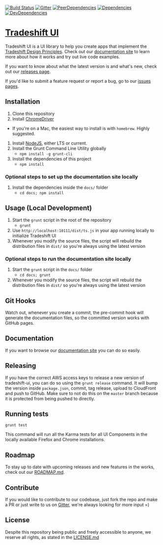 [![Build Status](https://travis-ci.com/Tradeshift/tradeshift-ui.svg?token=RshDHtS73Tukd2xSZzeg&branch=master)](https://travis-ci.com/Tradeshift/tradeshift-ui)
[![Gitter](https://img.shields.io/badge/gitter-join%20chat-f81a65.svg?style=flat-square)](https://gitter.im/Tradeshift/tradeshift-ui)
[![PeerDependencies](https://img.shields.io/david/peer/Tradeshift/tradeshift-ui.svg?style=flat-square)](https://david-dm.org/Tradeshift/tradeshift-ui#info=peerDependencies&view=list)
[![Dependencies](https://img.shields.io/david/Tradeshift/tradeshift-ui.svg?style=flat-square)](https://david-dm.org/Tradeshift/tradeshift-ui)
[![DevDependencies](https://img.shields.io/david/dev/Tradeshift/tradeshift-ui.svg?style=flat-square)](https://david-dm.org/Tradeshift/tradeshift-ui#info=devDependencies&view=list)

# [Tradeshift UI](https://ui.tradeshift.com)

Tradeshift UI is a UI library to help you create apps that implement the [Tradeshift Design Principles](https://ui.tradeshift.com/#design/).
Check out our [documentation site](https://ui.tradeshift.com) to learn more about how it works and try out live code examples.

If you want to know about what the latest version is and what's new, check out our [releases page](https://github.com/Tradeshift/tradeshift-ui/releases).

If you'd like to submit a feature request or report a bug, go to our [issues pages](https://github.com/Tradeshift/tradeshift-ui/issues).

## Installation

1. Clone this repository
1. Install [ChromeDriver](https://code.google.com/p/chromedriver/downloads/list)
  - If you're on a Mac, the easiest way to install is with `homebrew`. Highly suggested.
1. Install [NodeJS](https://nodejs.org/), either LTS or current.
1. Install the Grunt Command Line Utility globally
	- `npm install -g grunt-cli`
1. Install the dependencies of this project
	- `npm install`

### Optional steps to set up the documentation site locally

1. Install the dependencies inside the `docs/` folder
	- `cd docs; npm install`

## Usage (Local Development)

1. Start the `grunt` script in the root of the repository
	- `grunt`
1. Use `http://localhost:10111/dist/ts.js` in your app running locally to initialize Tradeshift UI
1. Whenever you modify the source files, the script will rebuild the distribution files in `dist/` so you're always using the latest version

### Optional steps to run the documentation site locally

1. Start the `grunt` script in the `docs/` folder
	- `cd docs; grunt`
1. Whenever you modify the source files, the script will rebuild the distribution files in `dist/` so you're always using the latest version

## Git Hooks

Watch out, whenever you create a commit, the pre-commit hook will generate the documentation files, so the committed version works with GitHub pages.

## Documentation

If you want to browse our [documentation site](https://ui.tradeshift.com) you can do so easily.

## Releasing

If you have the correct AWS access keys to release a new version of tradeshift-ui, you can do so using the `grunt release` command.
It will bump the version inside `package.json`, commit, tag release, upload to CloudFront and push to GitHub. Make sure to not do this on the `master` branch because it is protected from being pushed to directly.

## Running tests

`grunt test`

This command will run all the Karma tests for all UI Components in the locally available Firefox and Chrome installations.

## Roadmap

To stay up to date with upcoming releases and new features in the works, check out our [ROADMAP.md](https://github.com/Tradeshift/tradeshift-ui/blob/master/ROADMAP.md).

## Contribute

If you would like to contribute to our codebase, just fork the repo and make a PR or just write to us on [Gitter]((https://gitter.im/Tradeshift/tradeshift-ui)), we're always looking for more input =)

## License

Despite this repository being public and freely accessible to anyone, we reserve all rights, as stated in the [LICENSE.md](https://github.com/Tradeshift/tradeshift-ui/blob/master/LICENSE.md)
